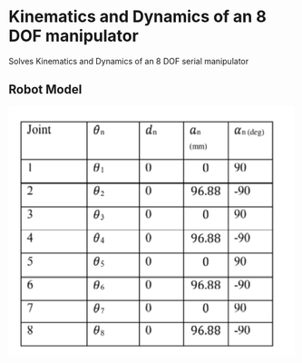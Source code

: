 # Kinematics and Dynamics of an 8 DOF manipulator
Solves Kinematics and Dynamics of an 8 DOF serial manipulator

## Robot Model 

<img src="image1.png"> </img>
